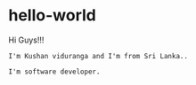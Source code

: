 # hello-world

Hi Guys!!!

    I'm Kushan viduranga and I'm from Sri Lanka..
    
    I'm software developer.
